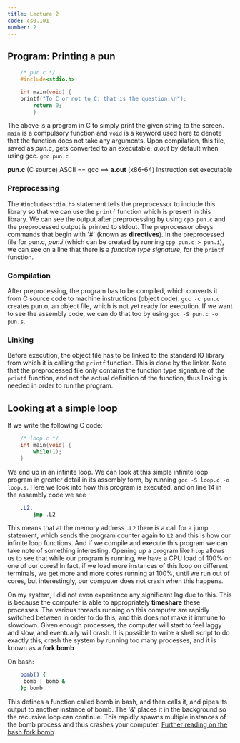 ```yaml
---
title: Lecture 2
code: cs0.101
number: 2
---
```

## Program: Printing a pun
```C
    /* pun.c */
    #include<stdio.h>

    int main(void) {
	printf("To C or not to C: that is the question.\n");
        return 0;
        }
```

The above is a program in C to simply print the given string to the screen. `main` is a compulsory function and `void` is a keyword used here to denote that the function does not take any arguments.
Upon compilation, this file, saved as *pun.c*, gets converted to an executable, *a.out* by default when using gcc.
`gcc pun.c`

**pun.c** (C source) ASCII    == gcc ==> **a.out** (x86-64) Instruction set executable

### Preprocessing

The `#include<stdio.h>` statement tells the preprocessor to include this library so that we can use the `printf` function which is present in this library.
We can see the output after preprocessing by using `cpp pun.c` and the preprocessed output is printed to stdout.
The preprocessor obeys commands that begin with '#' (known as **directives**). In the preprocessed file for pun.c, *pun.i* (which can be created by running `cpp pun.c > pun.i`), we can see on a line that there is a *function type signature*, for the `printf` function.

### Compilation

After preprocessing, the program has to be compiled, which converts it from C source code to machine instructions (object code).
`gcc -c pun.c` creates pun.o, an object file, which is not yet ready for execution.
If we want to see the assembly code, we can do that too by using `gcc -S pun.c -o pun.s`.

### Linking

Before execution, the object file has to be linked to the standard IO library from which it is calling the `printf` function. This is done by the linker. Note that the preprocessed file only contains the function type signature of the `printf` function, and not the actual definition of the function, thus linking is needed in order to run the program.

## Looking at a simple loop

If we write the following C code:
```C
    /* loop.c */
    int main(void) {
        while(1);
    }
```

We end up in an infinite loop. We can look at this simple infinite loop program in greater detail in its assembly form, by running `gcc -S loop.c -o loop.s`.
Here we look into how this program is executed, and on line 14 in the assembly code we see
```asm
    .L2:
	    jmp	.L2
```

This means that at the memory address `.L2` there is a call for a jump statement, which sends the program counter again to `L2` and this is how our infinite loop functions.
And if we compile and execute this program we can take note of something interesting. Opening up a program like `htop` allows us to see that while our program is running, we have a CPU load of 100% on one of our cores!
In fact, if we load more instances of this loop on different terminals, we get more and more cores running at 100%, until we run out of cores, but interestingly, our computer does not crash when this happens.

On my system, I did not even experience any significant lag due to this. This is because the computer is able to appropriately **timeshare** these processes.
The various threads running on this computer are rapidly switched between in order to do this, and this does not make it immune to slowdown. Given enough processes, the computer will start to feel laggy and slow, and eventually will crash.
It is possible to write a shell script to do exactly this, crash the system by running too many processes, and it is known as a **fork bomb**

On bash:
```bash
    bomb() { 
     bomb | bomb &
    }; bomb
```

This defines a function called bomb in bash, and then calls it, and pipes its output to another instance of bomb. The '&' places it in the background so the recursive loop can continue.
This rapidly spawns multiple instances of the bomb process and thus crashes your computer.
[Further reading on the bash fork bomb](https://www.cyberciti.biz/faq/understanding-bash-fork-bomb/)
